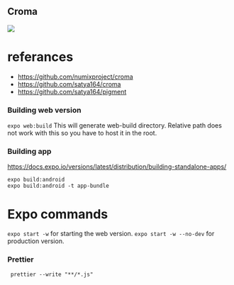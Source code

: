 ## Croma

![](Croma_web.gif)

# referances
* https://github.com/numixproject/croma
* https://github.com/satya164/croma
* https://github.com/satya164/pigment


### Building web version
``` expo web:build ```
This will generate web-build directory. Relative path does not work with this so you have to host it in the root. 
### Building app
https://docs.expo.io/versions/latest/distribution/building-standalone-apps/
``` 
expo build:android
expo build:android -t app-bundle

```

# Expo commands
``` expo start -w ``` for starting the web version.
``` expo start -w --no-dev ``` for production version. 

### Prettier
```  prettier --write "**/*.js" ```